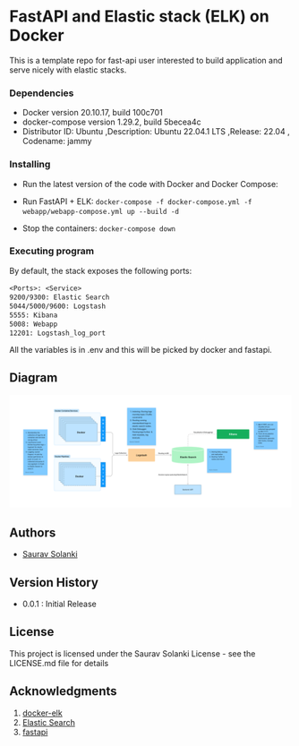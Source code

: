 # FastAPI and Elastic stack (ELK) on Docker

This is a template repo for fast-api user interested to build application and serve nicely with elastic stacks.

### Dependencies

* Docker version 20.10.17, build 100c701
* docker-compose version 1.29.2, build 5becea4c
* Distributor ID: Ubuntu ,Description: Ubuntu 22.04.1 LTS ,Release: 22.04 , Codename: jammy


### Installing

* Run the latest version of the code with Docker and Docker Compose:


* Run FastAPI + ELK: `docker-compose -f docker-compose.yml -f webapp/webapp-compose.yml up --build -d`

* Stop the containers: `docker-compose down`


### Executing program
  By default, the stack exposes the following ports:

    <Ports>: <Service>
    9200/9300: Elastic Search
    5044/5000/9600: Logstash
    5555: Kibana
    5008: Webapp
    12201: Logstash_log_port

All the variables is in .env and this will be picked by docker and fastapi.

## Diagram

![img](img/flow.png)


## Authors
* [Saurav Solanki](https://github.com/sauravsolanki)

## Version History
* 0.0.1 : Initial Release

## License
This project is licensed under the Saurav Solanki License - see the LICENSE.md file for details

## Acknowledgments
1. [docker-elk](https://github.com/deviantony/docker-elk/workflows/CI/badge.svg?branch=main)
2. [Elastic Search](https://www.elastic.co/)
3. [fastapi](https://fastapi.tiangolo.com/)